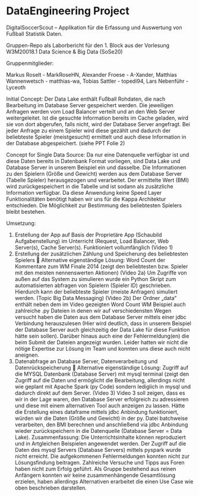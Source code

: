 # DataEngineering Project

DigitalSoccerScout – Applikation für die Erfassung und Auswertung von Fußball Statistik Daten.

Gruppen-Repo als Laborbericht für den 1. Block aus der Vorlesung W3M20018.1 Data Science & Big Data (SoSe20)

Gruppenmitglieder:

Markus Roselt - MarkRoseHN,
Alexander Froese - A-Xander,
Matthias Wannenwetsch - matthias-wa,
Tobias Sattler - topedi94,
Lars Nebenführ - Lyceoth

Initial Concept:
Der Data Lake enthält Fußball Rohdaten, die nach Bearbeitung im Database Server gespeichert werden.
Die jeweiligen Anfragen werden vom Load Balancer verteilt und an den Web Server weitergeleitet. Ist die gesuchte Information bereits im Cache geladen, wird sie von dort abgerufen, falls nicht, wird der Database Server angefragt.
Bei jeder Anfrage zu einem Spieler wird diese gezählt und dadurch der beliebteste Spieler (meistgesucht) ermittelt und auch diese Information in der Database abgespeichert. 
(siehe PPT Folie 2)

Concept for Single Data Source:
Da nur eine Datenquelle verfügbar ist und diese Daten bereits in Datenbank Format vorliegen, sind Data Lake und Database Server in unserem Beispiel ein und dasselbe.
Die Informationen zu den Spielern (Größe und Gewicht) werden aus dem Database Server (Tabelle Spieler) herausgezogen und verarbeitet. Der ermittelte Wert (BMI) wird zurückgespeichert in die Tabelle und ist sodann als zusätzliche Information verfügbar.
Da diese Anwendung keine Speed Layer Funktionalitäten benötigt haben wir uns für die Kappa Architektur entschieden.
Die Möglichkeit zur Bestimmung des beliebtesten Spielers bleibt bestehen.

Umsetzung:
1.	Erstellung der App auf Basis der Proprietäre App (Schaubild Aufgabenstellung) im Unterricht (Request, Load Balancer, Web Server(s), Cache Server(s). 
Funktioniert vollumfänglich (Video 1)
2.	Erstellung der zusätzlichen Zählung und Speicherung des beliebtesten Spielers
	Alternative eigenständige Lösung: Word Count der Kommentare zum WM Finale 2014
(zeigt den beliebtesten bzw. Spieler mit den meisten nennenswerten Aktionen)
(Video 2a)
Um Zugriffe von außen auf das System zu simulieren wurde ein Python Skript zum automatisierten abfragen von Spielern (Spieler ID) geschrieben. Hierdurch kann der beliebteste Spieler (meiste Anfragen) simuliert werden. (Topic Big Data Messaging)
(Video 2b)
Der Ordner „data“ enthält neben dem im Video gezeigten Word Count WM Beispiel auch zahlreiche .py Dateien in denen wir auf verschiedensten Wegen versucht haben die Daten aus dem Database Server mittels einer jdbc Verbindung herauszulesen (Hier wird deutlich, dass in unserem Beispiel der Database Server auch gleichzeitig der Data Lake für diese Funktion hätte sein sollen). Darüber hinaus auch eine der Fehlermeldung(en) die beim Submit der Dateien angezeigt wurden. Leider hatten wir nicht die nötige Expertise zur Lösung im Team und konnten uns diese auch nicht aneignen.
3.	Datenabfrage an Database Server, Datenverarbeitung und Datenrückspeicherung
	Alternative eigenständige Lösung: Zugriff auf die MYSQL Datenbank (Database Server) mit mysql terminal
(zeigt den Zugriff auf die Daten und ermöglicht die Bearbeitung, allerdings nicht wie geplant mit Apache Spark (py Code) sondern lediglich in mysql und dadurch direkt auf dem Server.
(Video 3)
Video 3 soll zeigen, dass es wir in der Lage waren, den Database Server erfolgreich zu adressieren und diese mit einem alternativen Tool auch anzeigen zu lassen.
Hätte die Erstellung eines dataframe mittels jdbc Anbindung funktioniert, würden wir die Daten (Größe und Gewicht) in der py. Datei batchweise verarbeiten, den BMI berechnen und anschließend via jdbc Anbindung wieder zurückspeichern in die Datenquelle (Database Server = Data Lake).
Zusammenfassung:
Die Unterrichtsinhalte können reproduziert und in Artgleichen Beispielen angewendet werden. Der Zugriff auf die Daten des mysql Servers (Database Servers) mittels pyspark wurde nicht erreicht. Die aufgekommenen Fehlermeldungen konnten nicht zur Lösungsfindung beitragen. Zahlreiche Versuche und Tipps aus Foren haben nicht zum Erfolg geführt. Als Gruppe bestehend aus reinen Anfängern konnten wir keine zusammenhängende Gesamtlösung erzielen, haben allerdings Alternativen erarbeitet die einen Use Case wie oben beschrieben darstellen.
